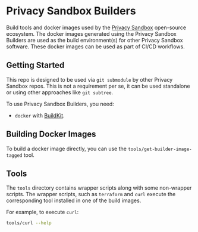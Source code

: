 # Privacy Sandbox Builders

Build tools and docker images used by the [Privacy Sandbox](https://github.com/privacysandbox)
open-source ecosystem. The docker images generated using the Privacy Sandbox Builders are used as
the build environment(s) for other Privacy Sandbox software. These docker images can be used as part
of CI/CD workflows.

## Getting Started

This repo is designed to be used via `git submodule` by other Privacy Sandbox repos. This is not a
requirement per se, it can be used standalone or using other approaches like `git subtree`.

To use Privacy Sandbox Builders, you need:

-   `docker` with [BuildKit](https://docs.docker.com/build/buildkit/).

## Building Docker Images

To build a docker image directly, you can use the `tools/get-builder-image-tagged` tool.

## Tools

The `tools` directory contains wrapper scripts along with some non-wrapper scripts. The wrapper
scripts, such as `terraform` and `curl` execute the corresponding tool installed in one of the build
images.

For example, to execute `curl`:

```sh
tools/curl --help
```
